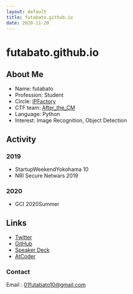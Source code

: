 ```yaml
---
layout: default
title: futabato.github.io
date: 2020-11-20
---
```


# futabato.github.io  

## About Me

- Name: futabato  
- Profession: Student  
- Circle: [IPFactory](https://ipfactory.github.io/)  
- CTF team: [After_the_CM](https://ctftime.org/team/118161)  
- Language: Python
- Interest: Image Recognition, Object Detection  

## Activity

### 2019

- StartupWeekendYokohama 10  
- NRI Secure Netwars 2019  

### 2020

- GCI 2020Summer


## Links

- [Twitter](https://twitter.com/01futabato10)  
- [GitHub](https://github.com/futabato)  
- [Speaker Deck](https://speakerdeck.com/futabato)  
- [AtCoder](https://atcoder.jp/users/futabato)  


### Contact 

Email : 01futabato10@gmail.com  


